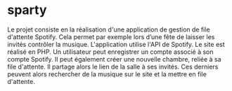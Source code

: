 # sparty
Le projet consiste en la réalisation d'une application de gestion de file d'attente Spotify. Cela permet par exemple lors d’une fête de laisser les invités contrôler la musique. L'application utilise l'API de Spotify. Le site est réalisé en PHP. Un utilisateur peut enregistrer un compte associé à son compte Spotify. Il peut également créer une nouvelle chambre, reliée à sa file d'attente. Il partage alors le lien de la salle à ses invités. Ces derniers peuvent alors rechercher de la musique sur le site et la mettre en file d'attente.
